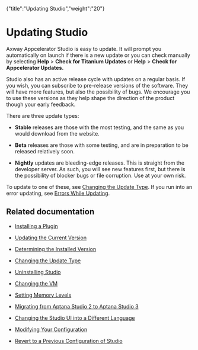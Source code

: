 {"title":"Updating Studio","weight":"20"} 

# Updating Studio

Axway Appcelerator Studio is easy to update. It will prompt you automatically on launch if there is a new update or you can check manually by selecting **Help** \> **Check for Titanium Updates** or **Help** \> **Check for Appcelerator Updates.**

Studio also has an active release cycle with updates on a regular basis. If you wish, you can subscribe to pre-release versions of the software. They will have more features, but also the possibility of bugs. We encourage you to use these versions as they help shape the direction of the product though your early feedback.

There are three update types:

*   **Stable** releases are those with the most testing, and the same as you would download from the website.
    
*   **Beta** releases are those with some testing, and are in preparation to be released relatively soon.
    
*   **Nightly** updates are bleeding-edge releases. This is straight from the developer server. As such, you will see new features first, but there is the possibility of blocker bugs or file corruption. Use at your own risk.
    

To update to one of these, see [Changing the Update Type](/docs/appc/Axway_Appcelerator_Studio/Axway_Appcelerator_Studio_Guide/Updating_Studio/Changing_the_Update_Type/). If you run into an error updating, see [Errors While Updating](/docs/appc/Axway_Appcelerator_Studio/Axway_Appcelerator_Studio_Guide/Studio_Troubleshooting/Errors_While_Updating/).

## Related documentation

*   [Installing a Plugin](/docs/appc/Axway_Appcelerator_Studio/Axway_Appcelerator_Studio_Guide/Updating_Studio/Installing_a_Plugin/)
    
*   [Updating the Current Version](/docs/appc/Axway_Appcelerator_Studio/Axway_Appcelerator_Studio_Guide/Updating_Studio/Updating_the_Current_Version/)
    
*   [Determining the Installed Version](/docs/appc/Axway_Appcelerator_Studio/Axway_Appcelerator_Studio_Guide/Updating_Studio/Determining_the_Installed_Version/)
    
*   [Changing the Update Type](/docs/appc/Axway_Appcelerator_Studio/Axway_Appcelerator_Studio_Guide/Updating_Studio/Changing_the_Update_Type/)
    
*   [Uninstalling Studio](/docs/appc/Axway_Appcelerator_Studio/Axway_Appcelerator_Studio_Guide/Updating_Studio/Uninstalling_Studio/)
    
*   [Changing the VM](/docs/appc/Axway_Appcelerator_Studio/Axway_Appcelerator_Studio_Guide/Updating_Studio/Changing_the_VM/)
    
*   [Setting Memory Levels](/docs/appc/Axway_Appcelerator_Studio/Axway_Appcelerator_Studio_Guide/Updating_Studio/Setting_Memory_Levels/)
    
*   [Migrating from Aptana Studio 2 to Aptana Studio 3](/docs/appc/Axway_Appcelerator_Studio/Axway_Appcelerator_Studio_Guide/Updating_Studio/Migrating_from_Aptana_Studio_2_to_Aptana_Studio_3/)
    
*   [Changing the Studio UI into a Different Language](/docs/appc/Axway_Appcelerator_Studio/Axway_Appcelerator_Studio_Guide/Updating_Studio/Changing_the_Studio_UI_into_a_Different_Language/)
    
*   [Modifying Your Configuration](/docs/appc/Axway_Appcelerator_Studio/Axway_Appcelerator_Studio_Guide/Updating_Studio/Modifying_Your_Configuration/)
    
*   [Revert to a Previous Configuration of Studio](/docs/appc/Axway_Appcelerator_Studio/Axway_Appcelerator_Studio_Guide/Updating_Studio/Revert_to_a_Previous_Configuration_of_Studio/)